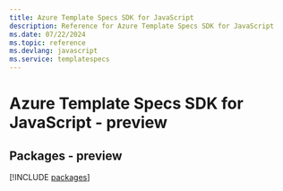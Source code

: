 ```yaml
---
title: Azure Template Specs SDK for JavaScript
description: Reference for Azure Template Specs SDK for JavaScript
ms.date: 07/22/2024
ms.topic: reference
ms.devlang: javascript
ms.service: templatespecs
---
```

# Azure Template Specs SDK for JavaScript - preview
## Packages - preview
[!INCLUDE [packages](template-specs-index.md)]